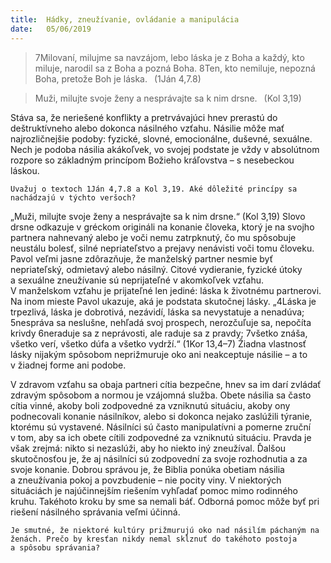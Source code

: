 ```yaml
---
title:  Hádky, zneužívanie, ovládanie a manipulácia
date:   05/06/2019
---
```


> <p></p>
> 7Milovaní, milujme sa navzájom, lebo láska je z Boha a každý, kto miluje, narodil sa z Boha a pozná Boha. 8Ten, kto nemiluje, nepozná Boha, pretože Boh je láska.  (1Ján 4,7.8)

> <p></p>
> Muži, milujte svoje ženy a nesprávajte sa k nim drsne.  (Kol 3,19)

Stáva sa, že neriešené konflikty a pretrvávajúci hnev prerastú do deštruktívneho alebo dokonca násilného vzťahu. Násilie môže mať najrozličnejšie podoby: fyzické, slovné, emocionálne, duševné, sexuálne. Nech je podoba násilia akákoľvek, vo svojej podstate je vždy v absolútnom rozpore so základným princípom Božieho kráľovstva – s nesebeckou láskou.

`Uvažuj o textoch 1Ján 4,7.8 a Kol 3,19. Aké dôležité princípy sa nachádzajú v týchto veršoch?`

„Muži, milujte svoje ženy a nesprávajte sa k nim drsne.“ (Kol 3,19) Slovo drsne odkazuje v gréckom origináli na konanie človeka, ktorý je na svojho partnera nahnevaný alebo je voči nemu zatrpknutý, čo mu spôsobuje neustálu bolesť, silné nepriateľstvo a prejavy nenávisti voči tomu človeku. Pavol veľmi jasne zdôrazňuje, že manželský partner nesmie byť nepriateľský, odmietavý alebo násilný. Citové vydieranie, fyzické útoky a sexuálne zneužívanie sú neprijateľné v akomkoľvek vzťahu. V manželskom vzťahu je prijateľné len jediné: láska k životnému partnerovi. Na inom mieste Pavol ukazuje, aká je podstata skutočnej lásky. „4Láska je trpezlivá, láska je dobrotivá, nezávidí, láska sa nevystatuje a nenadúva; 5nespráva sa neslušne, nehľadá svoj prospech, nerozčuľuje sa, nepočíta krivdy 6neraduje sa z neprávosti, ale raduje sa z pravdy; 7všetko znáša, všetko verí, všetko dúfa a všetko vydrží.“ (1Kor 13,4–7) Žiadna vlastnosť lásky nijakým spôsobom neprižmuruje oko ani neakceptuje násilie – a to v žiadnej forme ani podobe.

V zdravom vzťahu sa obaja partneri cítia bezpečne, hnev sa im darí zvládať zdravým spôsobom a normou je vzájomná služba. Obete násilia sa často cítia vinné, akoby boli zodpovedné za vzniknutú situáciu, akoby ony podnecovali konanie násilníkov, alebo si dokonca nejako zaslúžili týranie, ktorému sú vystavené. Násilníci sú často manipulatívni a pomerne zruční v tom, aby sa ich obete cítili zodpovedné za vzniknutú situáciu. Pravda je však zrejmá: nikto si nezaslúži, aby ho niekto iný zneužíval. Ďalšou skutočnosťou je, že aj násilníci sú zodpovední za svoje rozhodnutia a za svoje konanie. Dobrou správou je, že Biblia ponúka obetiam násilia a zneužívania pokoj a povzbudenie – nie pocity viny. V niektorých situáciách je najúčinnejším riešením vyhľadať pomoc mimo rodinného kruhu. Takéhoto kroku by sme sa nemali báť. Odborná pomoc môže byť pri riešení násilného správania veľmi účinná.

`Je smutné, že niektoré kultúry prižmurujú oko nad násilím páchaným na ženách. Prečo by kresťan nikdy nemal skĺznuť do takéhoto postoja a spôsobu správania?`